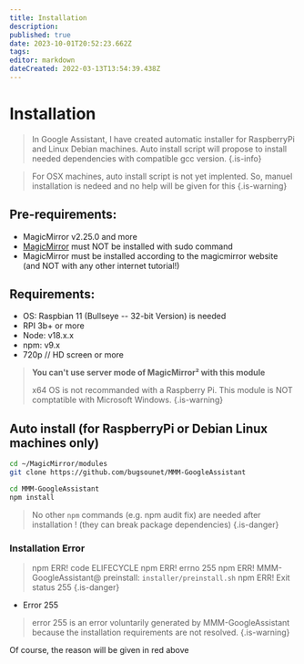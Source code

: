 ```yaml
---
title: Installation
description: 
published: true
date: 2023-10-01T20:52:23.662Z
tags: 
editor: markdown
dateCreated: 2022-03-13T13:54:39.438Z
---
```


# Installation

> In Google Assistant, I have created automatic installer for RaspberryPi and Linux Debian machines.
> Auto install script will propose to install needed dependencies with compatible gcc version.
{.is-info}


> For OSX machines, auto install script is not yet implented.
> So, manuel installation is nedeed and no help will be given for this
{.is-warning}


## Pre-requirements:
 * MagicMirror v2.25.0 and more
 * [MagicMirror](https://docs.magicmirror.builders/) must NOT be installed with sudo command
 * MagicMirror must be installed according to the magicmirror website (and NOT with any other internet tutorial!)

## Requirements:
 * OS: Raspbian 11 (Bullseye -- 32-bit Version) is needed
 * RPI 3b+ or more 
 * Node: v18.x.x
 * npm: v9.x
 * 720p // HD screen or more

> **You can't use server mode of MagicMirror² with this module**
>
> x64 OS is not recommanded with a Raspberry Pi.
> This module is NOT comptatible with Microsoft Windows.
{.is-warning}


## Auto install (for RaspberryPi or Debian Linux machines only)
```sh
cd ~/MagicMirror/modules
git clone https://github.com/bugsounet/MMM-GoogleAssistant

cd MMM-GoogleAssistant
npm install
```
>  No other `npm` commands (e.g. npm audit fix) are needed after installation ! (they can break package dependencies)
{.is-danger}

### Installation Error
> npm ERR! code ELIFECYCLE
npm ERR! errno 255
npm ERR! MMM-GoogleAssistant@ preinstall: `installer/preinstall.sh`
npm ERR! Exit status 255
{.is-danger}

 * Error 255

> error 255 is an error voluntarily generated by MMM-GoogleAssistant because the installation requirements are not resolved.
{.is-warning}


Of course, the reason will be given in red above